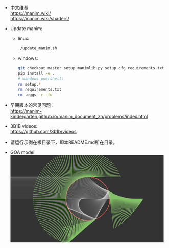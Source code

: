 * 中文维基  
  https://manim.wiki/  
  https://manim.wiki/shaders/


* Update manim:

  * linux:
    ```bash
    ./update_manim.sh
    ```
    
  * windows:
    ```bash
    git checkout master setup_manimlib.py setup.cfg requirements.txt
    pip install -e .
    # windows poershell:
    rm setup.*
    rm requirements.txt
    rm .eggs -r -fo
    ```

* 早期版本的常见问题：  
  https://manim-kindergarten.github.io/manim_document_zh/problems/index.html
  
* 3B1B videos:  
  https://github.com/3b1b/videos


* 请运行示例在根目录下，即本README.md所在目录。
  
* GOA model
  <img src="data/pic/GOA.PNG" width = "900"/>